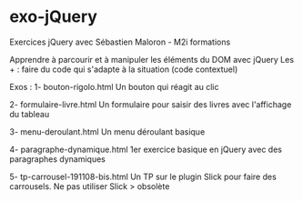 # exo-jQuery
Exercices jQuery avec Sébastien Maloron - M2i formations

Apprendre à parcourir et à manipuler les éléments du DOM avec jQuery
Les + : faire du code qui s'adapte à la situation (code contextuel)

Exos :
1- bouton-rigolo.html
Un bouton qui réagit au clic

2- formulaire-livre.html
Un formulaire pour saisir des livres avec l'affichage du tableau

3- menu-deroulant.html
Un menu déroulant basique

4- paragraphe-dynamique.html
1er exercice basique en jQuery avec des paragraphes dynamiques

5- tp-carrousel-191108-bis.html
Un TP sur le plugin Slick pour faire des carrousels.
Ne pas utiliser Slick > obsolète
